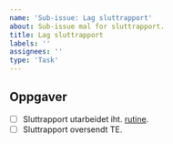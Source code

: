 ```yaml
---
name: 'Sub-issue: Lag sluttrapport'
about: Sub-issue mal for sluttrapport.
title: Lag sluttrapport
labels: ''
assignees: ''
type: 'Task'
---
```


## Oppgaver

<!-- Legg til/fjern aktuelle oppgaver. -->

- [ ] Sluttrapport utarbeidet iht. [rutine](https://digdir.atlassian.net/wiki/x/oQBptg).
- [ ] Sluttrapport oversendt TE.
